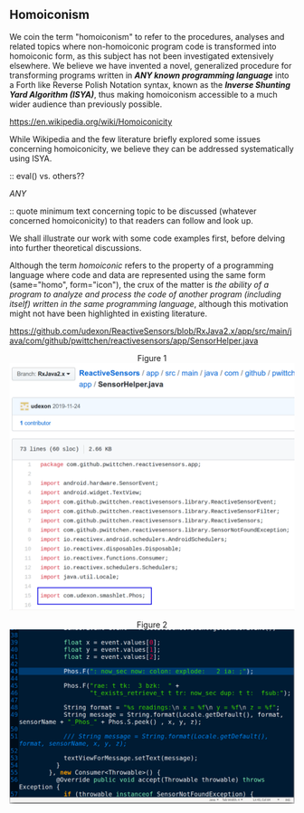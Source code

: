 ## Homoiconism

We coin the term "homoiconism" to refer to the procedures, analyses and related topics where non-homoiconic program code is transformed into homoiconic form, as this subject has not been investigated extensively elsewhere. We believe we have invented a novel, generalized procedure for transforming programs written in ***ANY known programming language*** into a Forth like Reverse Polish Notation syntax, known as the ***Inverse Shunting Yard Algorithm (ISYA)***, thus making homoiconism accessible to a much wider audience than previously possible.

https://en.wikipedia.org/wiki/Homoiconicity

While Wikipedia and the few literature briefly explored some issues concerning homoiconicity, we believe they can be addressed systematically using ISYA.

:: eval() vs. others??

*ANY*

:: quote minimum text concerning topic to be discussed (whatever concerned homoiconicity) to that readers can follow and look up.

We shall illustrate our work with some code examples first, before delving into further theoretical discussions.

Although the term _homoiconic_ refers to the property of a programming language where code and data are represented using the same form (same="homo", form="icon"), the crux of the matter is _the ability of a program to analyze and process the code of another program (including itself) written in the same programming language_, although this motivation might not have been highlighted in existing literature.

https://github.com/udexon/ReactiveSensors/blob/RxJava2.x/app/src/main/java/com/github/pwittchen/reactivesensors/app/SensorHelper.java

<p align="center"><a name="fig_1">Figure 1</a>
<img src="https://github.com/udexon/Homoiconism/blob/master/ReactiveSensors/import_Phos_2.png" width=700>

<p align="center"><a name="fig_2">Figure 2</a>
<img src="https://github.com/udexon/Homoiconism/blob/master/ReactiveSensors/Phos_F_2.png" width=700>

